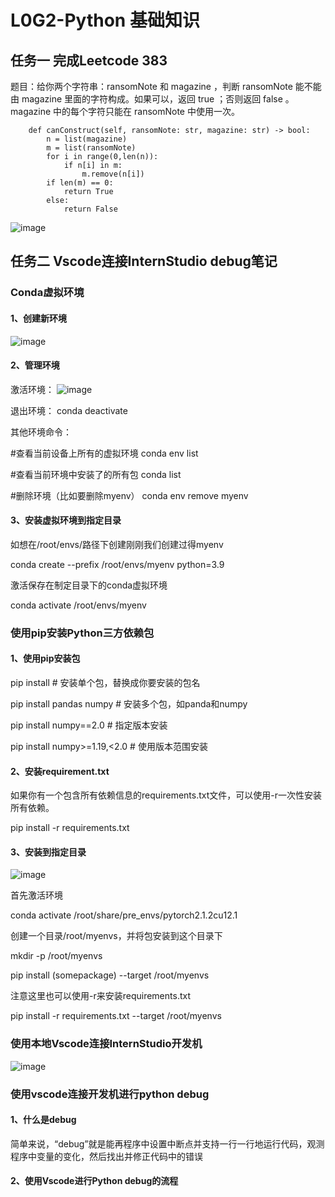 # L0G2-Python 基础知识

## 任务一 完成Leetcode 383

题目：给你两个字符串：ransomNote 和 magazine ，判断 ransomNote 能不能由 magazine 里面的字符构成。如果可以，返回 true ；否则返回 false 。magazine 中的每个字符只能在 ransomNote 中使用一次。

```class Solution:
    def canConstruct(self, ransomNote: str, magazine: str) -> bool:
        n = list(magazine)
        m = list(ransomNote)
        for i in range(0,len(n)):
            if n[i] in m:
                m.remove(n[i])
        if len(m) == 0:
            return True
        else:
            return False
```
![image](https://github.com/user-attachments/assets/f3b9d9c3-236b-4bd8-b17d-826d9f62ae88)



## 任务二 Vscode连接InternStudio debug笔记

### Conda虚拟环境
#### 1、创建新环境

![image](https://github.com/user-attachments/assets/fabf82e6-8b95-4c02-8f5b-ffe9219754d8)

#### 2、管理环境

激活环境：
![image](https://github.com/user-attachments/assets/e8deb583-d6b8-443e-9cc6-dab274fbdc56)

退出环境：
conda deactivate

其他环境命令：

#查看当前设备上所有的虚拟环境
conda env list

#查看当前环境中安装了的所有包
conda list

#删除环境（比如要删除myenv）
conda env remove myenv

#### 3、安装虚拟环境到指定目录

如想在/root/envs/路径下创建刚刚我们创建过得myenv

conda create --prefix /root/envs/myenv python=3.9

激活保存在制定目录下的conda虚拟环境

conda activate /root/envs/myenv

### 使用pip安装Python三方依赖包

#### 1、使用pip安装包

pip install <somepackage> # 安装单个包，<somepackage>替换成你要安装的包名

pip install pandas numpy # 安装多个包，如panda和numpy

pip install numpy==2.0 # 指定版本安装

pip install numpy>=1.19,<2.0 # 使用版本范围安装


#### 2、安装requirement.txt

如果你有一个包含所有依赖信息的requirements.txt文件，可以使用-r一次性安装所有依赖。

pip install -r requirements.txt

#### 3、安装到指定目录

![image](https://github.com/user-attachments/assets/24c8bceb-1c77-4f9c-ab9a-9f0598fb00f2)

首先激活环境

conda activate /root/share/pre_envs/pytorch2.1.2cu12.1

创建一个目录/root/myenvs，并将包安装到这个目录下

mkdir -p /root/myenvs

pip install (somepackage) --target /root/myenvs

注意这里也可以使用-r来安装requirements.txt

pip install -r requirements.txt --target /root/myenvs

### 使用本地Vscode连接InternStudio开发机

![image](https://github.com/user-attachments/assets/2bf804c7-447f-4b50-bd12-ad198b169309)

### 使用vscode连接开发机进行python debug

#### 1、什么是debug

简单来说，“debug”就是能再程序中设置中断点并支持一行一行地运行代码，观测程序中变量的变化，然后找出并修正代码中的错误

#### 2、使用Vscode进行Python debug的流程




